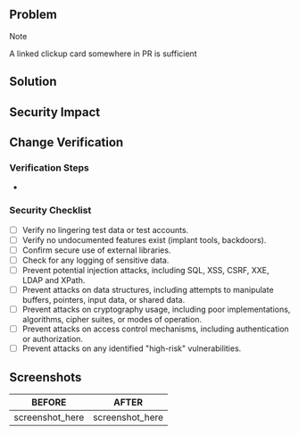 ## Problem

> [!NOTE]
> A linked clickup card somewhere in PR is sufficient

<!--body-->

## Solution

<!-- How did you solve the problem? Were there any additional fixes or changes? -->

## Security Impact

[//]: # (replace this line and document any security impact here)
[//]: # (If left blank no security impact is assumed)

## Change Verification

### Verification Steps

<!-- Steps to verify the solution to the problem. This should be simple enough that anyone without project context can verify. -->
<!-- To write instructions, follow https://developers.google.com/style/procedures -->

-

### Security Checklist

- [ ] Verify no lingering test data or test accounts.
- [ ] Verify no undocumented features exist (implant tools, backdoors).
- [ ] Confirm secure use of external libraries.
- [ ] Check for any logging of sensitive data.
- [ ] Prevent potential injection attacks, including SQL, XSS, CSRF, XXE, LDAP and XPath.
- [ ] Prevent attacks on data structures, including attempts to manipulate buffers, pointers, input data, or shared data.
- [ ] Prevent attacks on cryptography usage, including poor implementations, algorithms, cipher suites, or modes of operation.
- [ ] Prevent attacks on access control mechanisms, including authentication or authorization.
- [ ] Prevent attacks on any identified "high-risk" vulnerabilities.

## Screenshots

|     BEFORE      |      AFTER      |
| :-------------: | :-------------: |
| screenshot_here | screenshot_here |
